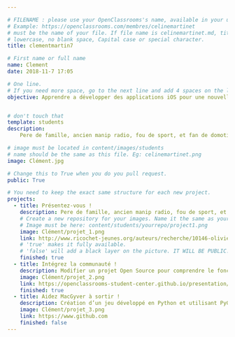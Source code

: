 ```yaml
---

# FILENAME : please use your OpenClassrooms's name, available in your url.
# Example: https://openclassrooms.com/membres/celinemartinet
# must be the name of your file. If file name is celinemartinet.md, title is celinemartinet.
# lowercase, no blank space, Capital case or special character.
title: clementmartin7

# First name or full name
name: Clement
date: 2018-11-7 17:05

# One line.
# If you need more space, go to the next line and add 4 spaces on the left, as in 'description'.
objective: Apprendre a développer des applications iOS pour une nouvelle carriere professionnelle.


# don't touch that
template: students
description:
    Pere de famille, ancien manip radio, fou de sport, et fan de domotique DIY.

# image must be located in content/images/students
# name should be the same as this file. Eg: celinemartinet.png
image: Clément.jpg

# Change this to True when you do you pull request.
public: True

# You need to keep the exact same structure for each new project.
projects:
  - title: Présentez-vous !
    description: Pere de famille, ancien manip radio, fou de sport, et fan de domotique DIY, https://www.linkedin.com/in/clement-martin-aa95a4133.
    # Create a new repository for your images. Name it the same as your nickname and profile picture.
    # Image must be here: content/students/yourrepo/project1.png
    image: Clément/projet_1.png
    link: http://www.ricochet-jeunes.org/auteurs/recherche/10146-olivier-vogel
    # 'true' makes it fully available.
    # 'false' will add a black layer on the picture. IT WILL BE PUBLIC!
    finished: true
  - title: Intégrez la communauté !
    description: Modifier un projet Open Source pour comprendre le fonctionnement de Git, de Github et des pull requests. 
    image: Clément/projet_2.png
    link: https://openclassrooms-student-center.github.io/presentation/students/ratus.html
    finished: true
  - title: Aidez MacGyver à sortir !
    description: Création d’un jeu développé en Python et utilisant PyGame.
    image: Clément/projet_3.png
    link: https://www.github.com
    finished: false
---
```

